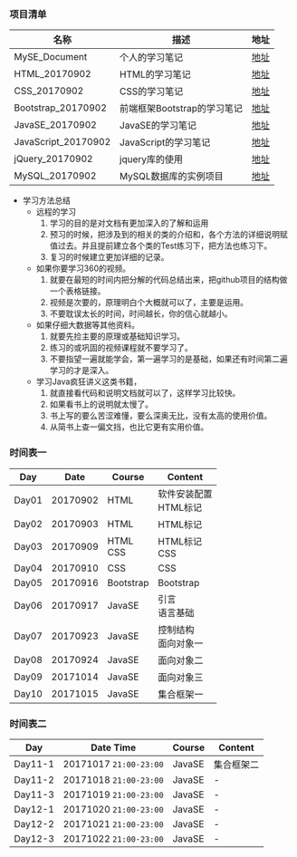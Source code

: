 
### 项目清单
|名称|描述|地址|
|---|---|---|
|MySE_Document|个人的学习笔记|[地址](https://github.com/tanyinqing/MySE_Document)|
|HTML_20170902|HTML的学习笔记|[地址](https://github.com/tanyinqing/HTML_20170902)|
|CSS_20170902|CSS的学习笔记|[地址](https://github.com/tanyinqing/CSS_20170902)|
|Bootstrap_20170902|前端框架Bootstrap的学习笔记|[地址](https://github.com/tanyinqing/Bootstrap_20170902)|
|JavaSE_20170902|JavaSE的学习笔记|[地址](https://github.com/tanyinqing/JavaSE_20170902)|
|JavaScript_20170902|JavaScript的学习笔记|[地址](https://github.com/tanyinqing/JavaScript_20170902)|
|jQuery_20170902|jquery库的使用|[地址](https://github.com/tanyinqing/jQuery_20170902)|
|MySQL_20170902|MySQL数据库的实例项目|[地址](https://github.com/tanyinqing/MySQL_20170902)|


- 学习方法总结
  - 远程的学习
     1. 学习的目的是对文档有更加深入的了解和运用
     2. 预习的时候，把涉及到的相关的类的介绍和，各个方法的详细说明赋值过去。并且提前建立各个类的Test练习下，把方法也练习下。
     3. 复习的时候建立更加详细的记录。
  - 如果你要学习360的视频。
     1. 就要在最短的时间内把分解的代码总结出来，把github项目的结构做一个表格链接。   
     2. 视频是次要的，原理明白个大概就可以了，主要是运用。
     3. 不要耽误太长的时间，时间越长，你的信心就越小。
  - 如果仔细大数据等其他资料。
     1. 就要先捡主要的原理或基础知识学习。
     2. 练习的或巩固的视频课程就不要学习了。
     3. 不要指望一遍就能学会，第一遍学习的是基础，如果还有时间第二遍学习的才是深入。
  - 学习Java疯狂讲义这类书籍，
     1. 就直接看代码和说明文档就可以了，这样学习比较快。
     2. 如果看书上的说明就太慢了。
     3. 书上写的要么苦涩难懂，要么深奥无比，没有太高的使用价值。
     4. 从简书上查一偏文挡，也比它更有实用价值。
### 时间表一

|Day|Date|Course|Content|
|---|---|---|---|
|Day01|20170902|HTML|软件安装配置<br>HTML标记|
|Day02|20170903|HTML|HTML标记|
|Day03|20170909|HTML<br>CSS|HTML标记<br>CSS|
|Day04|20170910|CSS|CSS|
|Day05|20170916|Bootstrap|Bootstrap|
|Day06|20170917|JavaSE|引言<br>语言基础|
|Day07|20170923|JavaSE|控制结构<br>面向对象一|
|Day08|20170924|JavaSE|面向对象二|
|Day09|20171014|JavaSE|面向对象三|
|Day10|20171015|JavaSE|集合框架一|

### 时间表二
|Day|Date Time|Course|Content|
|---|---|---|---|
|Day11-1|20171017 `21:00-23:00`|JavaSE|集合框架二|
|Day11-2|20171018 `21:00-23:00`|JavaSE|-|
|Day11-3|20171019 `21:00-23:00`|JavaSE|-|
|Day12-1|20171020 `21:00-23:00`|JavaSE|-|
|Day12-2|20171021 `21:00-23:00`|JavaSE|-|
|Day12-3|20171022 `21:00-23:00`|JavaSE|-|